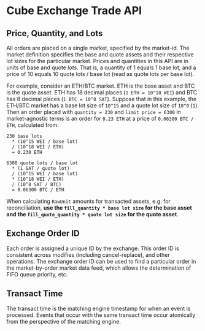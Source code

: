 
# Cube Exchange Trade API

## Price, Quantity, and Lots

All orders are placed on a single market, specified by the market-id. The
market definition specifies the base and quote assets and their respective
lot sizes for the particular market. Prices and quantities in this API are in
units of base and quote _lots_. That is, a quantity of 1 equals 1 base lot,
and a price of 10 equals 10 quote lots / base lot (read as quote lots per
base lot).

For example, consider an ETH/BTC market. ETH is the base asset and BTC is the
quote asset. ETH has 18 decimal places (`1 ETH = 10^18 WEI`) and BTC has 8
decimal places (`1 BTC = 10^8 SAT`). Suppose that in this example, the ETH/BTC
market has a base lot size of `10^15` and a quote lot size of `10^0` (`1`).
Then an order placed with `quantity = 230` and `limit price = 6300` in
market-agnostic terms is an order for `0.23 ETH` at a price of `0.06300 BTC /
ETH`, calculated from:

```text
230 base lots
  * (10^15 WEI / base lot)
  / (10^18 WEI / ETH)
  = 0.230 ETH

6300 quote lots / base lot
  * (1 SAT / quote lot)
  / (10^15 WEI / base lot)
  * (10^18 WEI / ETH)
  / (10^8 SAT / BTC)
  = 0.06300 BTC / ETH
```

When calculating `RawUnit` amounts for transacted assets, e.g. for reconciliation,
**use the `fill_quantity * base lot size` for the base asset
and the `fill_quote_quantity * quote lot size` for the quote asset**.

## Exchange Order ID

Each order is assigned a unique ID by the exchange. This order ID is
consistent across modifies (including cancel-replace), and other operations.
The exchange order ID can be used to find a particular order in the
market-by-order market data feed, which allows the determination of FIFO
queue priority, etc.

## Transact Time

The transact time is the matching engine timestamp for when an event is
processed. Events that occur with the same transact time occur atomically
from the perspective of the matching engine.
